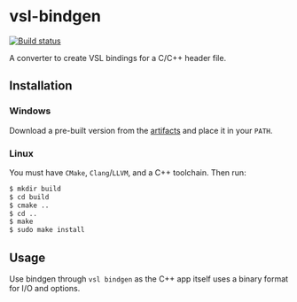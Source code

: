 # vsl-bindgen

[![Build status](https://ci.appveyor.com/api/projects/status/5ygjuiqjq4locml5/branch/master?svg=true)](https://ci.appveyor.com/project/vihanb/vsl-bindgen/branch/master)

A converter to create VSL bindings for a C/C++ header file.

## Installation

### Windows
Download a pre-built version from the [artifacts](https://ci.appveyor.com/project/vihanb/vsl-bindgen) and place it in your `PATH`.

### Linux

You must have `CMake`, `Clang`/`LLVM`, and a C++ toolchain. Then run:

```bash
$ mkdir build
$ cd build
$ cmake ..
$ cd ..
$ make
$ sudo make install
```

## Usage

Use bindgen through `vsl bindgen` as the C++ app itself uses a binary format for
I/O and options.
